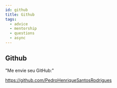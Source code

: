 ```yaml
---
id: github
title: Github
tags:
  - advice
  - mentorship
  - questions
  - async
---
```


## Github

"Me envie seu GitHub:"

https://github.com/PedroHenriqueSantosRodrigues
